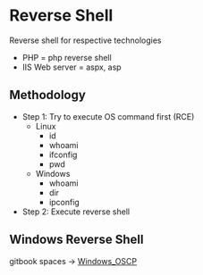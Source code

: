 # Reverse Shell

Reverse shell for respective technologies

* PHP = php reverse shell
* IIS Web server = aspx, asp

## Methodology

* Step 1: Try to execute OS command first \(RCE\)
  * Linux
    * id
    * whoami
    * ifconfig
    * pwd
  * Windows
    * whoami
    * dir
    * ipconfig
* Step 2: Execute reverse shell

## Windows Reverse Shell

gitbook spaces -&gt; [Windows\_OSCP](https://app.gitbook.com/@oscp-2/s/windows-oscp/windows-reverse-shell/2.-creating-reverse-shell-payload)

